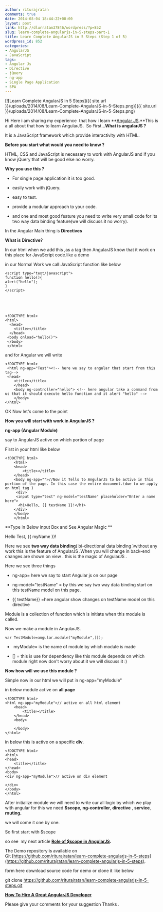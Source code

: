 ```yaml
---
author: riturajratan
comments: true
date: 2014-08-04 18:44:22+00:00
layout: post
link: http://dlurratan37846/wordpress/?p=852
slug: learn-complete-angularjs-in-5-steps-part-1
title: Learn Complete AngularJS in 5 Steps (Step 1 of 5)
wordpress_id: 852
categories:
- AngularJS
- JavaScript
tags:
- Angular Js
- Directive
- jQuery
- ng-app
- Single Page Application
- SPA
---
```



[![Learn Complete AngularJS in 5 Steps]({{ site.url }}/uploads/2014/08/Learn-Complete-AngularJS-in-5-Steps.png)]({{ site.url }}/uploads/2014/08/Learn-Complete-AngularJS-in-5-Steps.png)

Hi Here i am sharing my experience  that how i learn **[Angular JS](https://angularjs.org/).**This is a all about that how to learn AngularJS.  So First...**What is angularJS ?**

It is a JavaScript framework which provide interactivity with HTML.

**Before you start what would you need to know ?**

HTML, CSS and JavaScript is necessary to work with AngularJS and if you know jQuery that will be good else no worry.

**Why you use this ?**



	
  * For single page application it is too good.

	
  * easily work with jQuery.

	
  * easy to test.

	
  * provide a modular approach to your code.

	
  * and one and most good feature you need to write very small code for its two way data binding feature(we will discuss it no worry). 


In the Angular Main thing is **Directives**

**What is Directive?**

In our html when we add this ,as a tag then AngularJS know that it work on this place for JavaScript code.like a demo

in our Normal Work we call JavaScript function like below

    
    <script type="text/javascript">
    function hello(){
    alert("hello");
    }
    </script>




    
    <!DOCTYPE html>
    <html>
      <head>
     	<title></title>
      </head>
     <body onload="hello()">
     </body>
     </html>


and for Angular we will write

    
    <!DOCTYPE html>
     <html ng-app="Test"><!-- here we say to angular that start from this tag-->
     <head>
    	<title></title>
    	</head>
    	<body ng-controller="hello"> <!-- here angular take a command from us that it should execute hello function and it alert "hello" -->
    	</body>
    </html>


OK Now let's come to the point 

**How you will start with work in AngularJS ?**

**ng-app (Angular Module)**

say to AngularJS active on which portion of page

First in your html like below

    
    <!DOCTYPE html>
    	<html>
    	<head>
    		<title></title>
    	</head>
    	<body ng-app="">//Now it Tells to AngularJS to be active in this portion of the page. In this case the entire document.(due to we apply on html tag )
    	 <div>
    	 <input type="text" ng-model="testName" placeholder="Enter a name here">
          <h1>Hello, {{ testName }}!</h1> 
    	</div>
    	</body>
    	</html>



**Type In Below input Box and See Angular Magic **

Hello Test, {{ myName }}!


Here we see **two way data binding**( bi-directional data binding )without any work this is the feature of AngularJS .When you will change in back-end changes are shown on view . this is the magic of AngularJS .

Here we see three things

  * ng-app= here we say to start Angular js on our page

	
  * ng-model="testName" = by this we say two way data binding start on this testName model on this page.

	
  * {{ testName}} =here angular show changes on testName model on this directive


Module is a collection of function which is initiate when this module is called.

Now we make a module in AngularJS.

    
    var TestModule=angular.module("myModule",[]);

	
  *  myModule= is the name of module by which module is made

	
  * [] = this is use for dependency like this module depends on which module right now don't worry about it we will discuss it :)


**Now how will we use this module ?**

Simple now in our html we will put in ng-app="myModule"

in below module active on **all page**

    
    <!DOCTYPE html>
    <html ng-app="myModule">// active on all html element
    	<head>
    		<title></title>
    	</head>
    	<body>
    
    	</body>
    </html>


in below this is active on a specific **div**.

    
    <!DOCTYPE html>
    <html>
    <head>
    	<title></title>
    </head>
    <body>
    <div ng-app="myModule">// active on div element
    
    </div>
    </body>
    </html>


After initialize module we will need to write our all logic by which we play with angular for this we need **$scope**, **ng-controller**, **directive** , **service**, **routing.**

we will come it one by one.

So first start with $scope

so see  my next article **[Role of $scope in AngularJS](http://maddyzone.com/angularjs/javascript/learn-complete-angularjs-5-steps-step-2-5).**

The Demo repository is available on Git [https://github.com/riturajratan/learn-complete-angularjs-in-5-steps](https://github.com/riturajratan/learn-complete-angularjs-in-5-steps).

form here download source code for demo or clone it like below

git clone https://github.com/riturajratan/learn-complete-angularjs-in-5-steps.git

**[How To Hire A Great AngularJS Developer](https://www.toptal.com/angular-js#hiring-guide)**

Please give your comments for your suggestion Thanks .
